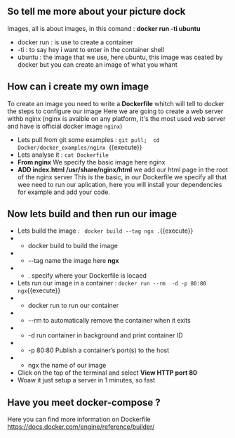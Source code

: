 ## So tell me more about your picture dock
Images, all is about images, in this comand : **docker run -ti ubuntu**
- docker run : is use to create a container
- -ti : to say hey i want to enter in the container shell
- ubuntu : the image that we use, here ubuntu, this image was ceated by docker but you can create an image of what you whant

## How can i create my own image
To create an image you need to write a **Dockerfile** whitch will tell to docker the steps to configure our image
Here we are going to create a web server withb nginx (nginx is avaible on any platform, it's the most used web server and have is official docker image `nginx`)
- Lets pull from git some examples  : `git pull;  cd Docker/docker_examples/nginx `{{execute}}
- Lets analyse it : `cat Dockerfile`
- **From nginx** We specify the basic image here nginx
- **ADD index.html /usr/share/nginx/html** we add our html page in the root of the nginx server
This is the basic, in our Dockerfile we specify all that wee need to run our aplication, here you will install your dependencies for example and add your code.

## Now lets build and then run our image 
- Lets build the image : ` docker build --tag ngx .`{{execute}}
- - docker build to build the image 
- - --tag name the image here **ngx** 
- - . specify where your Dockerfile is locaed
- Lets run our image in a container : ` docker run --rm  -d -p 80:80 ngx `{{execute}}
- - docker run to run our container 
- - --rm to automatically remove the container when it exits
- - -d run container in background and print container ID
- - -p 80:80 Publish a container’s port(s) to the host
- - ngx the name of our image
- Click on the top of the terminal and select **View HTTP port 80**
- Woaw it just setup a server in 1 minutes, so fast 

## Have you meet docker-compose ?




Here you can find more information on Dockerfile https://docs.docker.com/engine/reference/builder/



